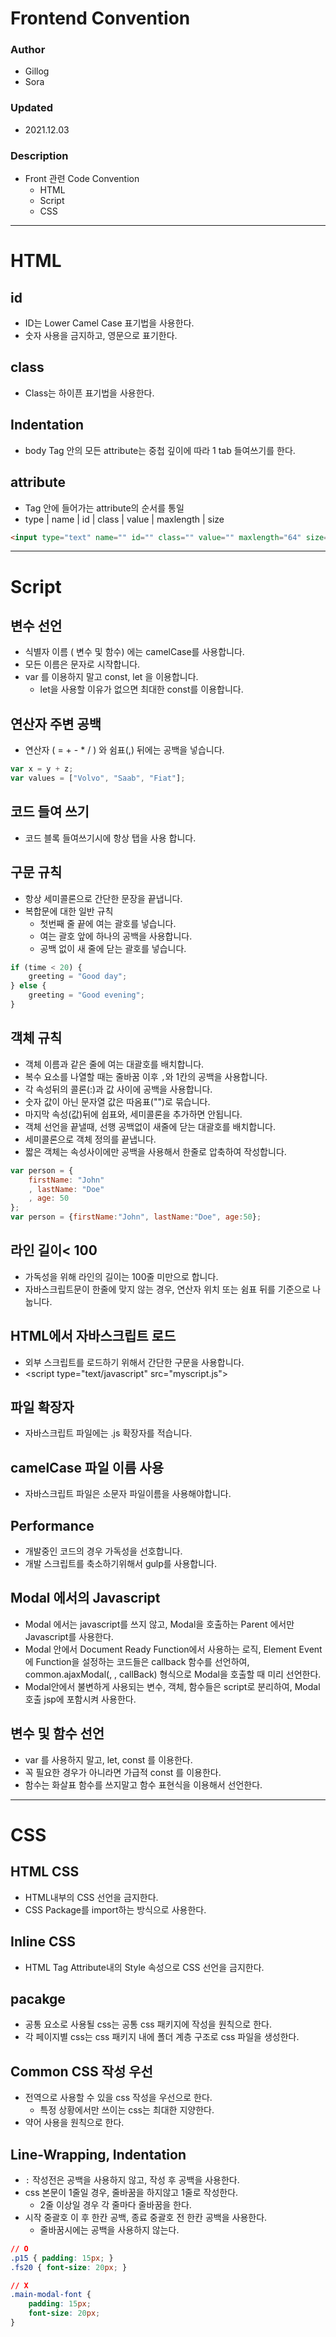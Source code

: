# Frontend Convention

### Author
- Gillog
- Sora

### Updated
- 2021.12.03

### Description
- Front 관련 Code Convention
  - HTML
  - Script
  - CSS
---

# HTML

## id

- ID는 Lower Camel Case 표기법을 사용한다.
- 숫자 사용을 금지하고, 영문으로 표기한다.

## class

- Class는 하이픈 표기법을 사용한다.

## Indentation

- body Tag 안의 모든 attribute는 중첩 깊이에 따라 1 tab 들여쓰기를 한다.


## attribute

- Tag 안에 들어가는 attribute의 순서를 통일
- type | name | id | class | value | maxlength | size

```html
<input type="text" name="" id="" class="" value="" maxlength="64" size="28" />
```



---


# Script

## 변수 선언

- 식별자 이름 ( 변수 및 함수) 에는 camelCase를 사용합니다.
- 모든 이름은 문자로 시작합니다.
- var 를 이용하지 말고 const, let 을 이용합니다.
    - let을 사용할 이유가 없으면 최대한 const를 이용합니다.


## 연산자 주변 공백

- 연산자 ( = + - * / ) 와 쉼표(,) 뒤에는 공백을 넣습니다.

```jsx
var x = y + z;
var values = ["Volvo", "Saab", "Fiat"];
```


## 코드 들여 쓰기

- 코드 블록 들여쓰기시에 항상 탭을 사용 합니다.


## 구문 규칙

- 항상 세미콜론으로 간단한 문장을 끝냅니다.
- 복합문에 대한 일반 규칙
    - 첫번째 줄 끝에 여는 괄호를 넣습니다.
    - 여는 괄호 앞에 하나의 공백을 사용합니다.
    - 공백 없이 새 줄에 닫는 괄호를 넣습니다.

```jsx
if (time < 20) {
	greeting = "Good day";
} else {
	greeting = "Good evening";
}
```


## 객체 규칙

- 객체 이름과 같은 줄에 여는 대괄호를 배치합니다.
- 복수 요소를 나열할 때는 줄바꿈 이후 `,`와 1칸의 공백을 사용합니다.
- 각 속성뒤의 콜론(:)과 값 사이에 공백을 사용합니다.
- 숫자 값이 아닌 문자열 값은 따옴표("")로 묶습니다.
- 마지막 속성(값)뒤에 쉽표와, 세미콜론을 추가하면 안됩니다.
- 객체 선언을 끝낼때, 선행 공백없이 새줄에 닫는 대괄호를 배치합니다.
- 세미콜론으로 객체 정의를 끝냅니다.
- 짧은 객체는 속성사이에만 공백을 사용해서 한줄로 압축하여 작성합니다.

```jsx
var person = {
	firstName: "John"
	, lastName: "Doe"
	, age: 50
};
var person = {firstName:"John", lastName:"Doe", age:50};
```


## 라인 길이< 100

- 가독성을 위해 라인의 길이는 100줄 미만으로 합니다.
- 자바스크립트문이 한줄에 맞지 않는 경우, 연산자 위치 또는 쉼표 뒤를 기준으로 나눕니다.

## HTML에서 자바스크립트 로드

- 외부 스크립트를 로드하기 위해서 간단한 구문을 사용합니다.
- <script type="text/javascript" src="myscript.js"></script>


## 파일 확장자

- 자바스크립트 파일에는 .js 확장자를 적습니다.


## camelCase 파일 이름 사용

- 자바스크립트 파일은 소문자 파일이름을 사용해야합니다.

## Performance

- 개발중인 코드의 경우 가독성을 선호합니다.
- 개발 스크립트를 축소하기위해서 gulp를 사용합니다.


## Modal 에서의 Javascript

- Modal 에서는 javascript를 쓰지 않고, Modal을 호출하는 Parent 에서만 Javascript를 사용한다.
- Modal 안에서 Document Ready Function에서 사용하는 로직,
  Element Event에 Function을 설정하는 코드들은 callback 함수를 선언하여,
  common.ajaxModal(, , callBack) 형식으로 Modal을 호출할 때 미리 선언한다.
- Modal안에서 불변하게 사용되는 변수, 객체, 함수들은 script로 분리하여,
  Modal 호출 jsp에 포함시켜 사용한다.


## 변수 및 함수 선언

- var 를 사용하지 말고, let, const 를 이용한다.
- 꼭 필요한 경우가 아니라면 가급적 const 를 이용한다.
- 함수는 화살표 함수를 쓰지말고 함수 표현식을 이용해서 선언한다.

---

# CSS

## HTML CSS

- HTML내부의 CSS 선언을 금지한다.
- CSS Package를 import하는 방식으로 사용한다.

## Inline CSS

- HTML Tag Attribute내의 Style 속성으로 CSS 선언을 금지한다.

## pacakge

- 공통 요소로 사용될 css는 공통 css 패키지에 작성을 원칙으로 한다.
- 각 페이지별 css는 css 패키지 내에 폴더 계층 구조로 css 파일을 생성한다.

## Common CSS 작성 우선

- 전역으로 사용할 수 있을 css 작성을 우선으로 한다.
  - 특정 상황에서만 쓰이는 css는 최대한 지양한다.
- 약어 사용을 원칙으로 한다.

## Line-Wrapping, Indentation
- `:` 작성전은 공백을 사용하지 않고, 작성 후 공백을 사용한다.
- css 본문이 1줄일 경우, 줄바꿈을 하지않고 1줄로 작성한다.
  - 2줄 이상일 경우 각 줄마다 줄바꿈을 한다.
- 시작 중괄호 이 후 한칸 공백, 종료 중괄호 전 한칸 공백을 사용한다.
  - 줄바꿈시에는 공백을 사용하지 않는다.

```css
// O
.p15 { padding: 15px; }
.fs20 { font-size: 20px; }

// X
.main-modal-font {
    padding: 15px;
    font-size: 20px;
}
```